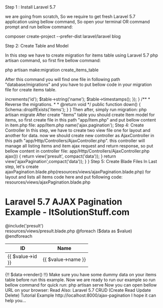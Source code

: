 


Step 1 : Install Laravel 5.7

we are going from scratch, So we require to get fresh Laravel 5.7 application using bellow command, So open your terminal OR command prompt and run bellow command:

composer create-project --prefer-dist laravel/laravel blog

Step 2: Create Table and Model

In this step we have to create migration for items table using Laravel 5.7 php artisan command, so first fire bellow command:

php artisan make:migration create_items_table

After this command you will find one file in following path "database/migrations" and you have to put bellow code in your migration file for create items table.

<?php
  
use Illuminate\Support\Facades\Schema;
use Illuminate\Database\Schema\Blueprint;
use Illuminate\Database\Migrations\Migration;
  
class CreateItemsTable extends Migration
{
    /**
     * Run the migrations.
     *
     * @return void
     */
    public function up()
    {
        Schema::create('items', function (Blueprint $table) {
            $table->increments('id');
            $table->string('name');
            $table->timestamps();
        });
    }
  
    /**
     * Reverse the migrations.
     *
     * @return void
     */
    public function down()
    {
        Schema::dropIfExists('items');
    }
}
Then after, simply run migration:

php artisan migrate

After create "items" table you should create Item model for items, so first create file in this path "app/Item.php" and put bellow content in item.php file:

app/Item.php

<?php
  
namespace App;
   
use Illuminate\Database\Eloquent\Model;
  
class Item extends Model
{
       
}
Step 3: Create Route

In this is step we need to create routes for items listing. so open your "routes/web.php" file and add following route.

routes/web.php

Route::get('ajax-pagination','AjaxController@ajaxPagination')->name('ajax.pagination');
Step 4: Create Controller

In this step, we have to create two view file one for layout and another for data. now we should create new controller as AjaxController in this path "app/Http/Controllers/AjaxController.php". this controller will manage all listing items and item ajax request and return response, so put bellow content in controller file:

app/Http/Controllers/AjaxController.php

<?php
  
namespace App\Http\Controllers;
  
use Illuminate\Http\Request;
use App\Item;
  
class AjaxController extends Controller
{
    /**
     * Display a listing of the resource.
     *
     * @return \Illuminate\Http\Response
     */
    public function ajaxPagination(Request $request)
    {
        $data = Item::paginate(5);
  
        if ($request->ajax()) {
            return view('presult', compact('data'));
        }
  
        return view('ajaxPagination',compact('data'));
    }
}
Step 5: Create Blade Files

In Last step, let's create ajaxPagination.blade.php(resources/views/ajaxPagination.blade.php) for layout and lists all items code here and put following code:

resources/views/ajaxPagination.blade.php

<!DOCTYPE html>
<html>
<head>
    <title>Laravel 5.7 AJAX Pagination Example - ItSolutionStuff.com</title>
    <link rel="stylesheet" href="https://cdnjs.cloudflare.com/ajax/libs/twitter-bootstrap/4.1.3/css/bootstrap.min.css" />
    <script src="//ajax.googleapis.com/ajax/libs/jquery/1.12.4/jquery.min.js"></script>
</head>
  
<body>
<div class="container">
    <h1>Laravel 5.7 AJAX Pagination Example - ItSolutionStuff.com</h1>
    <div id="tag_container">
           @include('presult')
    </div>
</div>
  
<script type="text/javascript">
    $(window).on('hashchange', function() {
        if (window.location.hash) {
            var page = window.location.hash.replace('#', '');
            if (page == Number.NaN || page <= 0) {
                return false;
            }else{
                getData(page);
            }
        }
    });
    
    $(document).ready(function()
    {
        $(document).on('click', '.pagination a',function(event)
        {
            event.preventDefault();
  
            $('li').removeClass('active');
            $(this).parent('li').addClass('active');
  
            var myurl = $(this).attr('href');
            var page=$(this).attr('href').split('page=')[1];
  
            getData(page);
        });
  
    });
  
    function getData(page){
        $.ajax(
        {
            url: '?page=' + page,
            type: "get",
            datatype: "html"
        }).done(function(data){
            $("#tag_container").empty().html(data);
            location.hash = page;
        }).fail(function(jqXHR, ajaxOptions, thrownError){
              alert('No response from server');
        });
    }
</script>
  
</body>
</html>
resources/views/presult.blade.php

<table class="table table-bordered">
    <thead>
        <tr>
            <th width="100px">ID</th>
            <th>Name</th>
        </tr>
    </thead>
    <tbody>
        @foreach ($data as $value)
        <tr>
            <td>{{ $value->id }}</td>
            <td>{{ $value->name }}</td>
        </tr>
        @endforeach
    </tbody>
</table>
  
{!! $data->render() !!}
Make sure you have some dummy data on your items table before run this example. Now we are ready to run our example so run bellow command for quick run:

php artisan serve

Now you can open bellow URL on your browser:

Read Also: Laravel 5.7 CRUD (Create Read Update Delete) Tutorial Example
http://localhost:8000/ajax-pagination

I hope it can help you...
